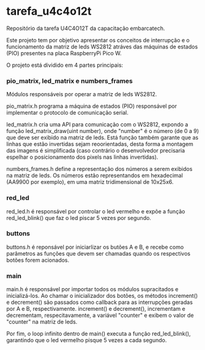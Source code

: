 # tarefa_u4c4o12t
Repositório da tarefa U4C4O12T da capacitação embarcatech.

Este projeto tem por objetivo apresentar os conceitos de interrupção e o funcionamento da matriz de leds WS2812 atráves das máquinas de estados (PIO) presentes na placa RaspberryPi Pico W.

O projeto está dividido em 4 partes principais:

### pio_matrix, led_matrix e numbers_frames
Módulos responsáveis por operar a matriz de leds WS2812. 

pio_matrix.h programa a máquina de estados (PIO) responsável por implementar o protocolo de comunicação serial.

led_matrix.h cria uma API para comunicação com o WS2812, expondo a função led_matrix_draw(uint number), onde "number" é o número (de 0 a 9) que deve ser exibido na matriz de leds. Está função também garante que as linhas que estão invertidas sejam reoorientadas, desta forma a montagem das imagens é simplificada (caso contrário o desenvolvedor precisaria espelhar o posicionamento dos pixels nas linhas invertidas). 

numbers_frames.h define a representação dos números a serem exibidos na matriz de leds. Os números estão representandos em hexadecimal (AA9900 por exemplo), em uma matriz tridimensional de 10x25x6.

### red_led
red_led.h é responsável por controlar o led vermelho e expõe a função red_led_blink() que faz o led piscar 5 vezes por segundo.

### buttons
buttons.h é reponsável por iniciarlizar os butões A e B, e recebe como parâmetros as funções que devem ser chamadas quando os respectivos botões forem acionados.

### main
main.h é responsável por importar todos os módulos supracitados e inicializá-los. Ao chamar o inicializador dos botões, os métodos increment() e decrement() são passados como callback para as interrupções geradas por A e B, respectivamente. increment() e decrement(), incrementam e decrementam, respecitavamente, a variável "counter" e exibem o valor de "counter" na matriz de leds.

Por fim, o loop infinito dentro de main() executa a função red_led_blink(), garantindo que o led vermelho pisque 5 vezes a cada segundo.